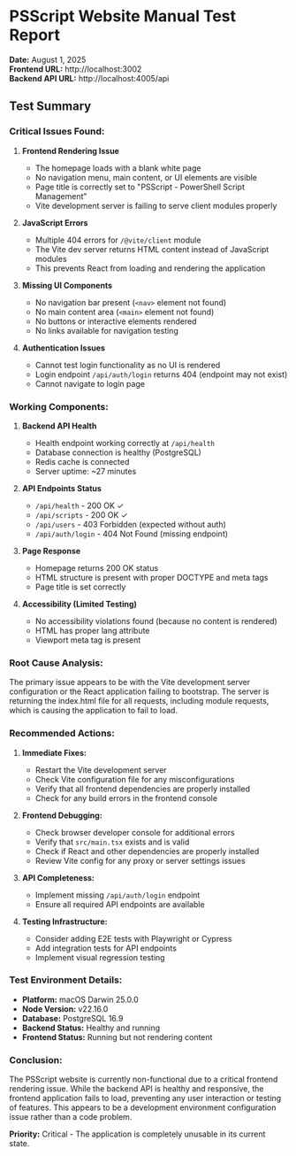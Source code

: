 # PSScript Website Manual Test Report

**Date:** August 1, 2025  
**Frontend URL:** http://localhost:3002  
**Backend API URL:** http://localhost:4005/api  

## Test Summary

### Critical Issues Found:

1. **Frontend Rendering Issue**
   - The homepage loads with a blank white page
   - No navigation menu, main content, or UI elements are visible
   - Page title is correctly set to "PSScript - PowerShell Script Management"
   - Vite development server is failing to serve client modules properly

2. **JavaScript Errors**
   - Multiple 404 errors for `/@vite/client` module
   - The Vite dev server returns HTML content instead of JavaScript modules
   - This prevents React from loading and rendering the application

3. **Missing UI Components**
   - No navigation bar present (`<nav>` element not found)
   - No main content area (`<main>` element not found)
   - No buttons or interactive elements rendered
   - No links available for navigation testing

4. **Authentication Issues**
   - Cannot test login functionality as no UI is rendered
   - Login endpoint `/api/auth/login` returns 404 (endpoint may not exist)
   - Cannot navigate to login page

### Working Components:

1. **Backend API Health**
   - Health endpoint working correctly at `/api/health`
   - Database connection is healthy (PostgreSQL)
   - Redis cache is connected
   - Server uptime: ~27 minutes

2. **API Endpoints Status**
   - `/api/health` - 200 OK ✓
   - `/api/scripts` - 200 OK ✓
   - `/api/users` - 403 Forbidden (expected without auth)
   - `/api/auth/login` - 404 Not Found (missing endpoint)

3. **Page Response**
   - Homepage returns 200 OK status
   - HTML structure is present with proper DOCTYPE and meta tags
   - Page title is set correctly

4. **Accessibility (Limited Testing)**
   - No accessibility violations found (because no content is rendered)
   - HTML has proper lang attribute
   - Viewport meta tag is present

### Root Cause Analysis:

The primary issue appears to be with the Vite development server configuration or the React application failing to bootstrap. The server is returning the index.html file for all requests, including module requests, which is causing the application to fail to load.

### Recommended Actions:

1. **Immediate Fixes:**
   - Restart the Vite development server
   - Check Vite configuration file for any misconfigurations
   - Verify that all frontend dependencies are properly installed
   - Check for any build errors in the frontend console

2. **Frontend Debugging:**
   - Check browser developer console for additional errors
   - Verify that `src/main.tsx` exists and is valid
   - Check if React and other dependencies are properly installed
   - Review Vite config for any proxy or server settings issues

3. **API Completeness:**
   - Implement missing `/api/auth/login` endpoint
   - Ensure all required API endpoints are available

4. **Testing Infrastructure:**
   - Consider adding E2E tests with Playwright or Cypress
   - Add integration tests for API endpoints
   - Implement visual regression testing

### Test Environment Details:

- **Platform:** macOS Darwin 25.0.0
- **Node Version:** v22.16.0
- **Database:** PostgreSQL 16.9
- **Backend Status:** Healthy and running
- **Frontend Status:** Running but not rendering content

### Conclusion:

The PSScript website is currently non-functional due to a critical frontend rendering issue. While the backend API is healthy and responsive, the frontend application fails to load, preventing any user interaction or testing of features. This appears to be a development environment configuration issue rather than a code problem.

**Priority:** Critical - The application is completely unusable in its current state.
